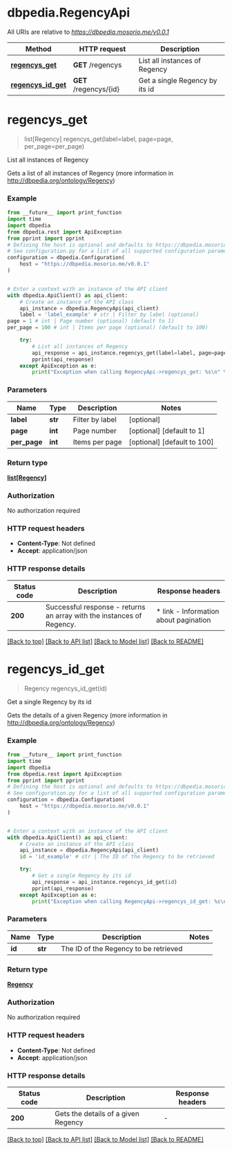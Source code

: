 # dbpedia.RegencyApi

All URIs are relative to *https://dbpedia.mosorio.me/v0.0.1*

Method | HTTP request | Description
------------- | ------------- | -------------
[**regencys_get**](RegencyApi.md#regencys_get) | **GET** /regencys | List all instances of Regency
[**regencys_id_get**](RegencyApi.md#regencys_id_get) | **GET** /regencys/{id} | Get a single Regency by its id


# **regencys_get**
> list[Regency] regencys_get(label=label, page=page, per_page=per_page)

List all instances of Regency

Gets a list of all instances of Regency (more information in http://dbpedia.org/ontology/Regency)

### Example

```python
from __future__ import print_function
import time
import dbpedia
from dbpedia.rest import ApiException
from pprint import pprint
# Defining the host is optional and defaults to https://dbpedia.mosorio.me/v0.0.1
# See configuration.py for a list of all supported configuration parameters.
configuration = dbpedia.Configuration(
    host = "https://dbpedia.mosorio.me/v0.0.1"
)


# Enter a context with an instance of the API client
with dbpedia.ApiClient() as api_client:
    # Create an instance of the API class
    api_instance = dbpedia.RegencyApi(api_client)
    label = 'label_example' # str | Filter by label (optional)
page = 1 # int | Page number (optional) (default to 1)
per_page = 100 # int | Items per page (optional) (default to 100)

    try:
        # List all instances of Regency
        api_response = api_instance.regencys_get(label=label, page=page, per_page=per_page)
        pprint(api_response)
    except ApiException as e:
        print("Exception when calling RegencyApi->regencys_get: %s\n" % e)
```

### Parameters

Name | Type | Description  | Notes
------------- | ------------- | ------------- | -------------
 **label** | **str**| Filter by label | [optional] 
 **page** | **int**| Page number | [optional] [default to 1]
 **per_page** | **int**| Items per page | [optional] [default to 100]

### Return type

[**list[Regency]**](Regency.md)

### Authorization

No authorization required

### HTTP request headers

 - **Content-Type**: Not defined
 - **Accept**: application/json

### HTTP response details
| Status code | Description | Response headers |
|-------------|-------------|------------------|
**200** | Successful response - returns an array with the instances of Regency. |  * link - Information about pagination <br>  |

[[Back to top]](#) [[Back to API list]](../README.md#documentation-for-api-endpoints) [[Back to Model list]](../README.md#documentation-for-models) [[Back to README]](../README.md)

# **regencys_id_get**
> Regency regencys_id_get(id)

Get a single Regency by its id

Gets the details of a given Regency (more information in http://dbpedia.org/ontology/Regency)

### Example

```python
from __future__ import print_function
import time
import dbpedia
from dbpedia.rest import ApiException
from pprint import pprint
# Defining the host is optional and defaults to https://dbpedia.mosorio.me/v0.0.1
# See configuration.py for a list of all supported configuration parameters.
configuration = dbpedia.Configuration(
    host = "https://dbpedia.mosorio.me/v0.0.1"
)


# Enter a context with an instance of the API client
with dbpedia.ApiClient() as api_client:
    # Create an instance of the API class
    api_instance = dbpedia.RegencyApi(api_client)
    id = 'id_example' # str | The ID of the Regency to be retrieved

    try:
        # Get a single Regency by its id
        api_response = api_instance.regencys_id_get(id)
        pprint(api_response)
    except ApiException as e:
        print("Exception when calling RegencyApi->regencys_id_get: %s\n" % e)
```

### Parameters

Name | Type | Description  | Notes
------------- | ------------- | ------------- | -------------
 **id** | **str**| The ID of the Regency to be retrieved | 

### Return type

[**Regency**](Regency.md)

### Authorization

No authorization required

### HTTP request headers

 - **Content-Type**: Not defined
 - **Accept**: application/json

### HTTP response details
| Status code | Description | Response headers |
|-------------|-------------|------------------|
**200** | Gets the details of a given Regency |  -  |

[[Back to top]](#) [[Back to API list]](../README.md#documentation-for-api-endpoints) [[Back to Model list]](../README.md#documentation-for-models) [[Back to README]](../README.md)

